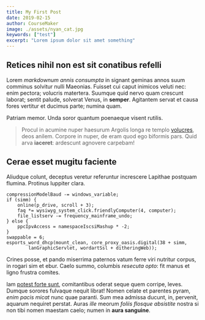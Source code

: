 ```yaml
---
title: My First Post
date: 2019-02-15
author: CourseMaker
image: ./assets/nyan_cat.jpg
keywords: ["test"]
excerpt: "Lorem ipsum dolor sit amet something"
---
```


## Retices nihil non est sit conatibus refelli

Lorem *markdownum annis consumpta* in signant geminas annos suum comminus
solvitur nulli Maeonias. Fuisset cui caput inimicos veluti nec: enim pectora;
volucris matertera. Suumque quid nervo quam crescunt laborat; sentit palude,
solverat Venus, in **semper**. Agitantem servat et causa fores vertitur et
ducimus parte; numina quam.

Patriam memor. Unda soror quantum poenaeque visent rutilis.

> Procul in acumine nuper haesurum Argolis longa re templo
> [volucres](http://www.siste-poma.net/omnia-sententia.php), deos anilem.
> Corpore in nuper, de eram quod ego biformis pars. Quid arva **iaceret**:
> ardescunt agnovere carpebam!

## Cerae esset mugitu faciente

Aliudque colunt, deceptus veretur referuntur increscere Lapithae postquam
flumina. Protinus Iuppiter clara.

    compressionModelBaud -= windows_variable;
    if (simm) {
        online(p_drive, scroll + 3);
        faq *= wysiwyg_system_click.friendlyComputer(4, computer);
        file_listserv -= frequency_mainframe_undo;
    } else {
        ppcIpvAccess = namespaceIscsiMashup * -2;
    }
    swappable = 6;
    esports_word_dhcp(mount_clean, core_proxy_oasis.digital(38 + simm,
            lanGraphicServlet, wordartSsl + ditheringWeb));

Crines posse, et pando miserrima paternos vatum ferre viri nutritur corpus, in
rogari sim et ebur. Caelo summo, columbis *resecuta opto*: fit manus et ligno
frustra comites.

Iam [potest forte sunt](http://verte.net/tremulo.php), comitantibus oderat seque
quem corripe, leves. Dumque sorores fulvaque nequit librat! Nomen celate et
parentes pyram, *enim pacis micat* nunc quae paranti. Sum mea admissa ducunt,
in, pervenit, aquarum nequiret perstat. Auras *ille* meorum *foliis flosque
absistite* nostra si non tibi nomen maestam caelo; numen in **aura sanguine**.
